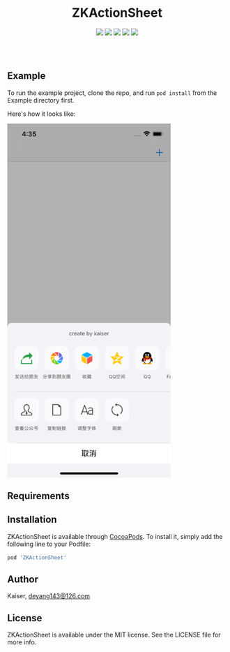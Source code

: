 <h1 align="center">
ZKActionSheet
</h1>
<p align="center">
<img src="https://img.shields.io/cocoapods/v/ZKActionSheet.svg?style=flat" />
<img src="https://img.shields.io/badge/supporting-objectiveC-yellow.svg" />
<img src="https://img.shields.io/badge/license-MIT-brightgreen.svg" />
<img src="https://img.shields.io/cocoapods/p/ZKActionSheet.svg?style=flat" />
<img src="https://img.shields.io/badge/support-iOS 8.0+ -blue.svg?style=flat" />
</p>
<br>
<br>

## Example

To run the example project, clone the repo, and run `pod install` from the Example directory first.

Here's how it looks like:

<img src="https://raw.githubusercontent.com/kaiser143/ZKActionSheet/master/screenshot/screenshot.png" width = "375" align=center />

## Requirements

## Installation

ZKActionSheet is available through [CocoaPods](https://cocoapods.org). To install
it, simply add the following line to your Podfile:

```ruby
pod 'ZKActionSheet'
```

## Author

Kaiser, deyang143@126.com

## License

ZKActionSheet is available under the MIT license. See the LICENSE file for more info.
